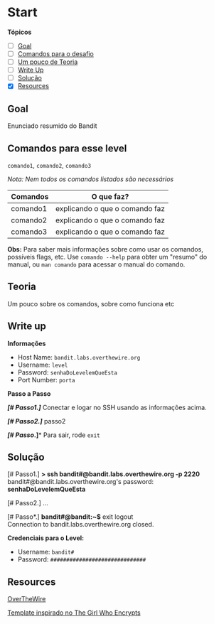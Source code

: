 # Start
**Tópicos**

- [ ] [Goal](#goal)
- [ ] [Comandos para o desafio](#comandos-para-esse-level)
- [ ] [Um pouco de Teoria](#teoria)
- [ ] [Write Up](#write-up)
- [ ] [Solução](#soluçao)
- [X] [Resources](#resources)

## Goal
Enunciado resumido do Bandit

## Comandos para esse level
`comando1`, `comando2`, `comando3`

*Nota: Nem todos os comandos listados são necessários*

 Comandos |                             O que faz?
 ---------|--------
 comando1 |explicando o que o comando faz
 comando2 |explicando o que o comando faz
 comando3 |explicando o que o comando faz

 
 **Obs:** Para saber mais informações sobre como usar os comandos, possíveis flags, etc. Use `comando --help` para obter um "resumo" do manual, ou `man comando` para acessar o manual do comando.

## Teoria
Um pouco sobre os comandos, sobre como funciona etc

## Write up
**Informações**
- Host Name: `bandit.labs.overthewire.org`
- Username: `level`
- Password: `senhaDoLevelemQueEsta`
- Port Number: `porta`

**Passo a Passo**

***[# Passo1.]*** Conectar e logar no SSH usando as informações acima.

***[# Passo2.]*** passo2

***[# Passo*.]*** Para sair, rode `exit`

## Solução
<prep>
[# Passo1.] 
<b>> ssh bandit#@bandit.labs.overthewire.org -p 2220</b>
bandit#@bandit.labs.overthewire.org's password: <b>senhaDoLevelemQueEsta</b>

[# Passo2.]
...

[# Passo*.] 
<b>bandit#@bandit:~$</b> exit
logout                                                             
Connection to bandit.labs.overthewire.org closed.
</prep>

**Credenciais para o Level:**
- Username: `bandit#`
- Password: `##############################`

## Resources
[OverTheWire](http_do_overthewire)

[Template inspirado no The Girl Who Encrypts](https://medium.com/@theGirlWhoEncrypts/overthewire-bandit-level-5-level-6-155eda2a35a)

